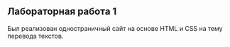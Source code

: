 ## Лабораторная работа 1

Был реализован одностраничный сайт на основе HTML и CSS на тему перевода текстов.
